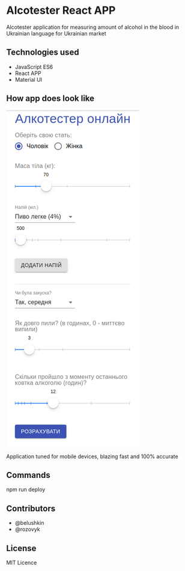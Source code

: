 # Alcotester React APP

Alcotester application for measuring amount of alcohol in the blood in Ukrainian language for Ukrainian market

## Technologies used
- JavaScript ES6
- React APP
- Material UI

## How app does look like
![Alcotester](./public/alcotester.png)

Application tuned for mobile devices, blazing fast and 100% accurate

## Commands
npm run deploy

## Contributors
- @belushkin
- @rozovyk

## License
MIT Licence